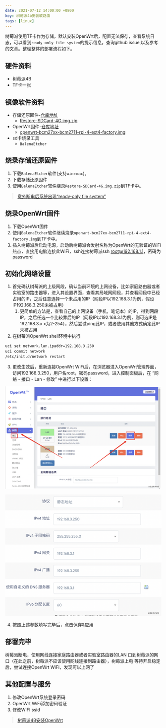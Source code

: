 ```yaml
---
date: 2021-07-12 14:00:00 +0800
key: 树莓派4b安装软路由
tags: [linux]
---
```


树莓派使用TF卡作为存储，默认安装OpenWrt后，配置无法保存，查看系统日志，可以看到`ready-only file system`的提示信息。查询github issue,以及参考的文章。整理整体的部署流程如下。

## 硬件资料

* 树莓派4B
* TF卡一张

## 镜像软件资料

* 存储还原固件-[仓库地址](https://openwrt.cc/restore/)
  * [Restore-SDCard-4G.img.zip](https://openwrt.cc/restore/#:~:text=09%2022%3A16-,Restore-SDCard-4G.img.zip,-3.4%20MiB)
* OpenWrt固件-[仓库地址](https://openwrt.cc/releases/targets/bcm27xx/bcm2711/)
  * [openwrt-bcm27xx-bcm2711-rpi-4-ext4-factory.img](https://openwrt.cc/releases/targets/bcm27xx/bcm2711/openwrt-bcm27xx-bcm2711-rpi-4-ext4-factory.img.gz)
* sd卡烧录工具
  * `BalenaEtcher`

## 烧录存储还原固件

1. 下载`BalenaEtcher`软件(支持`win`+`mac`)。
2. 下载存储还原固件
3. 使用`BalenaEtcher`软件烧录`Restore-SDCard-4G.img.zip`到TF卡中。


> [意外断电后系统出现“ready-only file system”](https://github.com/SuLingGG/OpenWrt-Rpi/issues/155)


## 烧录OpenWrt固件

1. 下载OpenWrt固件
2. 使用`BalenaEtcher`软件继续烧录`openwrt-bcm27xx-bcm2711-rpi-4-ext4-factory.img`到TF卡中。
3. 插入树莓派后启动电源，启动后树莓派会发射名称为OpenWrt的无验证的WiFi热点，直接用电脑连接此WiFi，ssh连接树莓派ssh root@192.168.1.1，密码为password

## 初始化网络设置

1. 首先确认树莓派的上级网段，确认当前环境的上网设备，比如家庭路由器或者实验室的路由器等，进入其设置界面，查看其局域网网段，并查看网段中已经占用的IP，之后任意选择一个未占用的IP（网段IP以192.168.3.1为例，假设IP192.168.3.250未被占用）
    1. 更简单的方法是，查看自己的上网设备（手机，笔记本）的IP，得到网段IP，之后任选一个比较靠后的IP（网段IP以192.168.3.1为例，则可选IP是192.168.3.x x为2-254），然后尝试ping此IP，或者使用其他方式确定此IP未被占用
2. 在树莓派OpenWrt shell环境中执行

```bash
uci set network.lan.ipaddr=192.168.3.250
uci commit network
/etc/init.d/network restart
```

3. 更改生效后，重新连接OpenWrt WiFi后，在浏览器进入OpenWrt管理界面，访问192.168.3.250，用户名root，密码password，进入控制面板后，在 “⽹络 - 接⼝ - Lan - 修改” 中进⾏以下设置：

![7fc19f7b-67f0-48d2-9815-55c145e6339b-image.png](/images/OpenWrt/2243242945-4a7e835d56bba627_fix732.png) 

![7fc19f7b-67f0-48d2-9815-55c145e6339b-image.png](/images/OpenWrt/1670736522-eb69d53c279fadd0_fix732.png) 

4. 按照上述参数填写完毕后，点击保存&应用

## 部署完毕
树莓派断电，使用网线连接家庭路由器或者实验室路由器的LAN 口到树莓派的网口（在此之前，树莓派不应该使用网线连接到路由器），树莓派上电
等待开启稳定后，尝试连接OpenWrt WiFi，发现可以上网了

## 其他配置与服务
1. 修改OpenWrt系统登录密码
2. OpenWrt WiFi添加密码验证
3. 修改WIFI ssid

> [树莓派4B安装OpenWrt](https://segmentfault.com/a/1190000039262209)